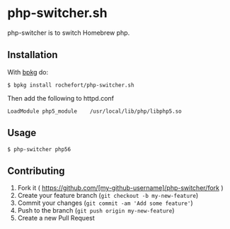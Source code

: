 # php-switcher.sh

php-switcher is to switch Homebrew php.


## Installation

With [bpkg](https://github.com/bpkg/bpkg) do:

    $ bpkg install rochefort/php-switcher.sh

Then add the following to httpd.conf 
```
LoadModule php5_module    /usr/local/lib/php/libphp5.so
```

## Usage

    $ php-switcher php56


## Contributing

1. Fork it ( https://github.com/[my-github-username]/php-switcher/fork )
2. Create your feature branch (`git checkout -b my-new-feature`)
3. Commit your changes (`git commit -am 'Add some feature'`)
4. Push to the branch (`git push origin my-new-feature`)
5. Create a new Pull Request
